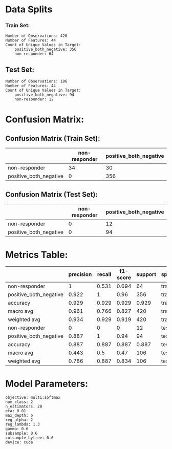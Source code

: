 # Data Splits

### Train Set:
	Number of Observations: 420
	Number of Features: 44
	Count of Unique Values in Target:
		positive_both_negative: 356
		non-responder: 64

## Test Set:
	Number of Observations: 106
	Number of Features: 44
	Count of Unique Values in Target:
		positive_both_negative: 94
		non-responder: 12

# Confusion Matrix:

## Confusion Matrix (Train Set):
|                        |   non-responder |   positive_both_negative |
|------------------------|-----------------|--------------------------|
| non-responder          |              34 |                       30 |
| positive_both_negative |               0 |                      356 |

## Confusion Matrix (Test Set):
|                        |   non-responder |   positive_both_negative |
|------------------------|-----------------|--------------------------|
| non-responder          |               0 |                       12 |
| positive_both_negative |               0 |                       94 |

# Metrics Table:
|                        |   precision |   recall |   f1-score |   support | split   | ObsCount   |
|------------------------|-------------|----------|------------|-----------|---------|------------|
| non-responder          |       1     |    0.531 |      0.694 |    64     | train   | 64         |
| positive_both_negative |       0.922 |    1     |      0.96  |   356     | train   | 356        |
| accuracy               |       0.929 |    0.929 |      0.929 |     0.929 | train   | -          |
| macro avg              |       0.961 |    0.766 |      0.827 |   420     | train   | -          |
| weighted avg           |       0.934 |    0.929 |      0.919 |   420     | train   | -          |
| non-responder          |       0     |    0     |      0     |    12     | test    | 12         |
| positive_both_negative |       0.887 |    1     |      0.94  |    94     | test    | 94         |
| accuracy               |       0.887 |    0.887 |      0.887 |     0.887 | test    | -          |
| macro avg              |       0.443 |    0.5   |      0.47  |   106     | test    | -          |
| weighted avg           |       0.786 |    0.887 |      0.834 |   106     | test    | -          |

# Model Parameters:

	objective: multi:softmax
	num_class: 2
	n_estimators: 20
	eta: 0.01
	max_depth: 6
	reg_alpha: 2
	reg_lambda: 1.3
	gamma: 0.6
	subsample: 0.6
	colsample_bytree: 0.6
	device: cuda
